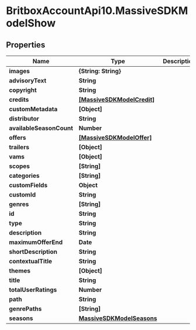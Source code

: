 # BritboxAccountApi10.MassiveSDKModelShow

## Properties
Name | Type | Description | Notes
------------ | ------------- | ------------- | -------------
**images** | **{String: String}** |  | [optional] 
**advisoryText** | **String** |  | [optional] 
**copyright** | **String** |  | [optional] 
**credits** | [**[MassiveSDKModelCredit]**](MassiveSDKModelCredit.md) |  | [optional] 
**customMetadata** | **[Object]** |  | [optional] 
**distributor** | **String** |  | [optional] 
**availableSeasonCount** | **Number** |  | [optional] 
**offers** | [**[MassiveSDKModelOffer]**](MassiveSDKModelOffer.md) |  | [optional] 
**trailers** | **[Object]** |  | [optional] 
**vams** | **[Object]** |  | [optional] 
**scopes** | **[String]** |  | [optional] 
**categories** | **[String]** |  | [optional] 
**customFields** | **Object** |  | [optional] 
**customId** | **String** |  | [optional] 
**genres** | **[String]** |  | [optional] 
**id** | **String** |  | [optional] 
**type** | **String** |  | [optional] 
**description** | **String** |  | [optional] 
**maximumOfferEnd** | **Date** |  | [optional] 
**shortDescription** | **String** |  | [optional] 
**contextualTitle** | **String** |  | [optional] 
**themes** | **[Object]** |  | [optional] 
**title** | **String** |  | [optional] 
**totalUserRatings** | **Number** |  | [optional] 
**path** | **String** |  | [optional] 
**genrePaths** | **[String]** |  | [optional] 
**seasons** | [**MassiveSDKModelSeasons**](MassiveSDKModelSeasons.md) |  | [optional] 


